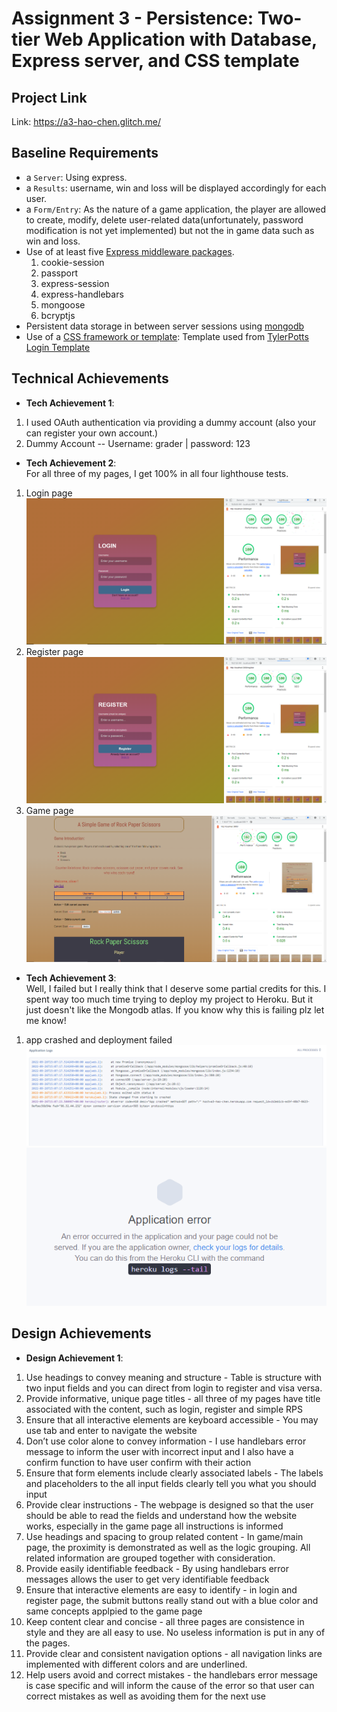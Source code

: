 Assignment 3 - Persistence: Two-tier Web Application with Database, Express server, and CSS template
===

Project Link
---
Link: https://a3-hao-chen.glitch.me/  

Baseline Requirements
---

- a `Server`: Using express.
- a `Results`: username, win and loss will be displayed accordingly for each user.
- a `Form/Entry`: As the nature of a game application, the player are allowed to create, modify, delete user-related data(unfortunately, password modification is not yet implemented) but not the in game data such as win and loss.
- Use of at least five [Express middleware packages](https://expressjs.com/en/resources/middleware.html).
  1. cookie-session 
  2. passport
  3. express-session
  4. express-handlebars
  5. mongoose
  6. bcryptjs 
- Persistent data storage in between server sessions using [mongodb](https://www.mongodb.com/cloud/atlas)
- Use of a [CSS framework or template](https://github.com/troxler/awesome-css-frameworks): Template used from [TylerPotts Login Template](https://github.com/TylerPottsDev/node-login-passport/blob/main/public/main.css)

## Technical Achievements
- **Tech Achievement 1**: 
1. I used OAuth authentication via providing a dummy account (also your  can register your own account.)
2. Dummy Account -- Username: grader | password: 123

- **Tech Achievement 2**:   
For all three of my pages, I get 100% in all four lighthouse tests.
1. Login page
![Login full score](/images/FullScore2.png)
2. Register page
![Register full score](/images/FullScore3.png)
3. Game page
![Game page full score](/images/FullScore.png)

- **Tech Achievement 3**:   
Well, I failed but I really think that I deserve some partial credits for this. I spent way too much time trying to deploy my project to Heroku. But it just doesn't like the Mongodb atlas. If you know why this is failing plz let me know! 
1. app crashed and deployment failed
![bad](/images/error%20info.png)
![really bad](/images/Deployment%20error.png)

## Design Achievements
- **Design Achievement 1**: 
1. Use headings to convey meaning and structure - Table is structure with two input fields and you can direct from login to register and visa versa.
2. Provide informative, unique page titles - all three of my pages have title associated with the content, such as login, register and simple RPS
3. Ensure that all interactive elements are keyboard accessible - You may use tab and enter to navigate the website
4. Don’t use color alone to convey information - I use handlebars error message to inform the user with incorrect input and I also have a confirm function to have user confirm with their action
5. Ensure that form elements include clearly associated labels - The labels and placeholders to the all input fields clearly tell you what you should input
6. Provide clear instructions - The webpage is designed so that the user should be able to read the fields and understand how the website works, especially in the game page all instructions is informed
7. Use headings and spacing to group related content - In game/main page, the proximity is demonstrated as well as the logic grouping. All related information are grouped together with consideration.
8. Provide easily identifiable feedback - By using handlebars error messages allows the user to get very identifiable feedback
9. Ensure that interactive elements are easy to identify - in login and register page, the submit buttons really stand out with a blue color and same concepts applpied to the game page
10. Keep content clear and concise - all three pages are consistence in style and they are all easy to use. No useless information is put in any of the pages.
11. Provide clear and consistent navigation options - all navigation links are implemented with different colors and are underlined.
12. Help users avoid and correct mistakes - the handlebars error message is case specific and will inform the cause of the error so that user can correct mistakes as well as avoiding them for the next use
